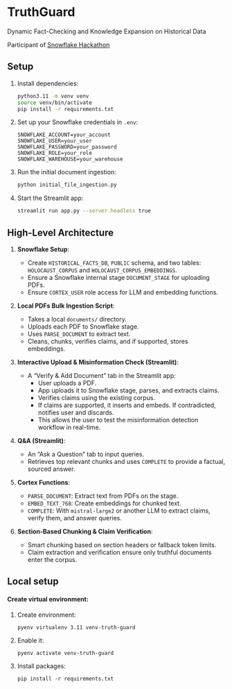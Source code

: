 # TruthGuard
Dynamic Fact-Checking and Knowledge Expansion on Historical Data

Participant of [Snowflake Hackathon](https://snowflake-mistral-rag.devpost.com/)

## Setup

1. Install dependencies:
    ```bash
    python3.11 -m venv venv
    source venv/bin/activate
    pip install -r requirements.txt
    ```

2. Set up your Snowflake credentials in `.env`:
    ```
    SNOWFLAKE_ACCOUNT=your_account
    SNOWFLAKE_USER=your_user
    SNOWFLAKE_PASSWORD=your_password
    SNOWFLAKE_ROLE=your_role
    SNOWFLAKE_WAREHOUSE=your_warehouse
    ```

3. Run the initial document ingestion:
    ```bash
    python initial_file_ingestion.py
    ```

4. Start the Streamlit app:
    ```bash
    streamlit run app.py --server.headless true
    ```



## High-Level Architecture

1. **Snowflake Setup**:
   - Create `HISTORICAL_FACTS_DB`, `PUBLIC` schema, and two tables: `HOLOCAUST_CORPUS` and `HOLOCAUST_CORPUS_EMBEDDINGS`.
   - Ensure a Snowflake internal stage `DOCUMENT_STAGE` for uploading PDFs.
   - Ensure `CORTEX_USER` role access for LLM and embedding functions.

2. **Local PDFs Bulk Ingestion Script**:
   - Takes a local `documents/` directory.
   - Uploads each PDF to Snowflake stage.
   - Uses `PARSE_DOCUMENT` to extract text.
   - Cleans, chunks, verifies claims, and if supported, stores embeddings.

3. **Interactive Upload & Misinformation Check (Streamlit)**:
   - A “Verify & Add Document” tab in the Streamlit app:
     - User uploads a PDF.
     - App uploads it to Snowflake stage, parses, and extracts claims.
     - Verifies claims using the existing corpus.
     - If claims are supported, it inserts and embeds. If contradicted, notifies user and discards.
     - This allows the user to test the misinformation detection workflow in real-time.

4. **Q&A (Streamlit)**:
   - An “Ask a Question” tab to input queries.
   - Retrieves top relevant chunks and uses `COMPLETE` to provide a factual, sourced answer.

5. **Cortex Functions**:
   - `PARSE_DOCUMENT`: Extract text from PDFs on the stage.
   - `EMBED_TEXT_768`: Create embeddings for chunked text.
   - `COMPLETE`: With `mistral-large2` or another LLM to extract claims, verify them, and answer queries.

6. **Section-Based Chunking & Claim Verification**:
   - Smart chunking based on section headers or fallback token limits.
   - Claim extraction and verification ensure only truthful documents enter the corpus.


## Local setup
#### Create virtual environment:
1. Create environment: 
    ```shell
    pyenv virtualenv 3.11 venv-truth-guard
    ```
2. Enable it:
    ```shell
    pyenv activate venv-truth-guard 
    ```
3. Install packages:
    ```shell
    pip install -r requirements.txt
    ```